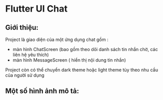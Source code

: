 # Flutter UI Chat 

## Giới thiệu: 
Project là giao diện của một ứng dụng chat gồm : 
- màn hình ChatScreen (bao gồm theo dõi danh sách tin nhắn chờ, các liên hệ yêu thích)
- màn hình MessageScreen ( hiển thị nội dung tin nhắn)

Project còn có thể chuyển dark theme hoặc light theme tùy theo nhu cầu của người sử dụng

## Một số hình ảnh mô tả:


